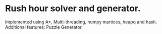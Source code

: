# Rush hour solver and generator.
Implemented using A*, Multi-threading, numpy martices, heapq and hash.
Additional features: Puzzle Generator.
